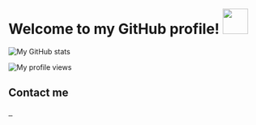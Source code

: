 # Welcome to my GitHub profile! <img src="https://raw.githubusercontent.com/MartinHeinz/MartinHeinz/master/wave.gif" width="50px" >

![My GitHub stats](https://github-readme-stats.vercel.app/api?username=bpekalp&show_icons=true&theme=dracula)

![My profile views](https://komarev.com/ghpvc/?username=bpekalp&color=orange)

## Contact me

<a href="https://www.instagram.com/gbpekalp/" target="_blank">
<img src="https://img.shields.io/badge/gbpekalp-E4405F?style=for-the-badge&logo=instagram&logoColor=white" alt="">
</a>
<a
         href="https://www.linkedin.com/in/g%C3%BCven-bar%C4%B1%C5%9F-pekalp-2692ba226/"
         target="_blank">
<img src="https://img.shields.io/badge/Güven Barış Pekalp-0077B5?style=for-the-badge&logo=linkedin&logoColor=white" alt="">
</a>
<a href="mailto:b.pekalp@gmail.com" target="_blank">
<img src="https://img.shields.io/badge/b.pekalp@gmail.com-D14836?style=for-the-badge&logo=gmail&logoColor=white" alt="">
</a>
